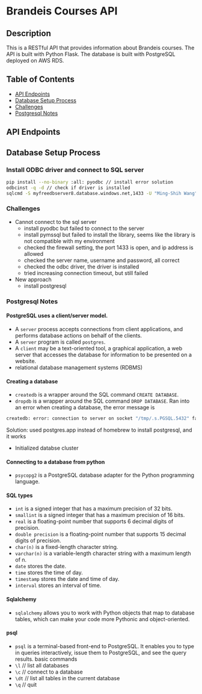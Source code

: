 # Brandeis Courses API 
## Description
This is a RESTful API that provides information about Brandeis courses. The API is built with Python Flask. The database is built with PostgreSQL deployed on AWS RDS.
## Table of Contents
- [API Endpoints](#api-endpoints)
- [Database Setup Process](#database-setup-process)
- [Challenges](#challenges)
- [Postgresql Notes](#postgresql-notes)

## API Endpoints
## Database Setup Process
### Install ODBC driver and connect to SQL server
```bash
pip install --no-binary :all: pyodbc // install error solution 
odbcinst -q -d // check if driver is installed
sqlcmd -S myfreedbserver8.database.windows.net,1433 -U "Ming-Shih Wang" -P 'mth9dbh@HDY!pwy!mjn' -Q "use myFreeDB;" // connect to sql server 
```
### Challenges 
- Cannot connect to the sql server 
	- install pyodbc but failed to connect to the server 
	- install pymssql but failed to install the library, seems like the library is not compatible with my environment
	- checked the firewall setting, the port 1433 is open, and ip address is allowed
	- checked the server name, username and password, all correct
	- checked the odbc driver, the driver is installed
	- tried increasing connection timeout, but still failed
- New approach
	- install postgresql 

### Postgresql Notes
#### PostgreSQL uses a client/server model.
- A `server` process accepts connections from client applications, and performs database actions on behalf of the clients.
- A `server` program is called `postgres`.
- A `client` may be a text-oriented tool, a graphical application, a web server that accesses the database for information to be presented on a website.
- relational database management systems (RDBMS)
#### Creating a database
- `createdb` is a wrapper around the SQL command `CREATE DATABASE`. 
- `dropdb` is a wrapper around the SQL command `DROP DATABASE`. 
Ran into an error when creating a database, the error message is 
```bash
createdb: error: connection to server on socket "/tmp/.s.PGSQL.5432" failed: No such file or directory Is the server running locally and accepting connections on that socket?
```
Solution: used postgres.app instead of homebrew to install postgresql, and it works
- Initialized databse cluster 
#### Connecting to a database from python
- `psycopg2` is a PostgreSQL database adapter for the Python programming language.
#### SQL types 
- `int` is a signed integer that has a maximum precision of 32 bits.
- `smallint` is a signed integer that has a maximum precision of 16 bits.
- `real` is a floating-point number that supports 6 decimal digits of precision.
- `double precision` is a floating-point number that supports 15 decimal digits of precision.
- `char(n)` is a fixed-length character string.
- `varchar(n)` is a variable-length character string with a maximum length of n.
- `date` stores the date.
- `time` stores the time of day.
- `timestamp` stores the date and time of day.
- `interval` stores an interval of time.
#### Sqlalchemy
- `sqlalchemy` allows you to work with Python objects that map to database tables, which can make your code more Pythonic and object-oriented. 
#### psql 
- `psql` is a terminal-based front-end to PostgreSQL. It enables you to type in queries interactively, issue them to PostgreSQL, and see the query results.
basic commands
- `\l` // list all databases
- `\c` // connect to a database
- `\dt` // list all tables in the current database
- `\q` // quit

